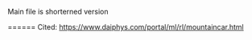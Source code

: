 Main file is shorterned version

======
Cited: https://www.daiphys.com/portal/ml/rl/mountaincar.html
